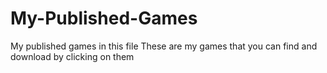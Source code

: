 # My-Published-Games
My published games in this file 
These are my games that you can find and download by clicking on them
